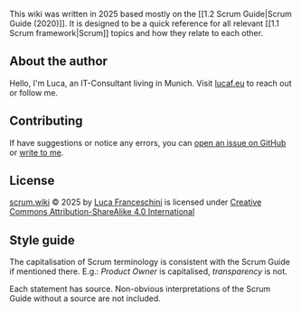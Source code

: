 This wiki was written in 2025 based mostly on the [[1.2 Scrum Guide|Scrum Guide (2020)]]. It is designed to be a quick reference for all relevant [[1.1 Scrum framework|Scrum]] topics and how they relate to each other.
## About the author
Hello, I'm Luca, an IT-Consultant living in Munich. Visit [lucaf.eu](https://lucaf.eu/) to reach out or follow me.
## Contributing
If have suggestions or notice any errors, you can [open an issue on GitHub](https://github.com/lucafrance/scrum.wiki-vault/issues) or [write to me](https://lucaf.eu/contact).
## License
<a href="https://scrum.wiki">scrum.wiki</a> © 2025 by <a href="https://lucaf.eu/">Luca Franceschini</a> is licensed under <a href="https://creativecommons.org/licenses/by-sa/4.0/">Creative Commons Attribution-ShareAlike 4.0 International</a><img src="https://mirrors.creativecommons.org/presskit/icons/cc.svg" alt="" style="max-width: 1em;max-height:1em;margin-left: .2em;"><img src="https://mirrors.creativecommons.org/presskit/icons/by.svg" alt="" style="max-width: 1em;max-height:1em;margin-left: .2em;"><img src="https://mirrors.creativecommons.org/presskit/icons/sa.svg" alt="" style="max-width: 1em;max-height:1em;margin-left: .2em;">
## Style guide
The capitalisation of Scrum terminology is consistent with the Scrum Guide if mentioned there. E.g.: *Product Owner* is capitalised, *transparency* is not.

Each statement has source. Non-obvious interpretations of the Scrum Guide without a source are not included.
